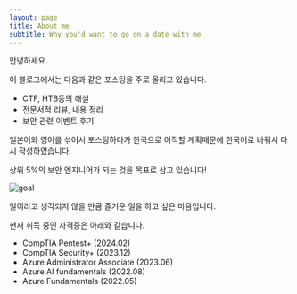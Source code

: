 ```yaml
---
layout: page
title: About me
subtitle: Why you'd want to go on a date with me
---
```


안녕하세요.

이 블로그에서는 다음과 같은 포스팅을 주로 올리고 있습니다.
- CTF, HTB등의 해설
- 전문서적 리뷰, 내용 정리
- 보안 관련 이벤트 후기

일본어와 영어를 섞어서 포스팅하다가 한국으로 이직할 계획때문에 한국어로 바꿔서 다시 작성하였습니다.

상위 5%의 보안 엔지니어가 되는 것을 목표로 삼고 있습니다!

![goal]("https://github.com/eoniboogie/eoniboogie.github.io/assets/img/goal.jpg")

일이라고 생각되지 않을 만큼 즐거운 일을 하고 싶은 마음입니다.

현재 취득 중인 자격증은 아래와 같습니다.
- CompTIA Pentest+ (2024.02)
- CompTIA Security+ (2023.12)
- Azure Administrator Associate (2023.06)
- Azure AI fundamentals (2022.08)
- Azure Fundamentals (2022.05)
